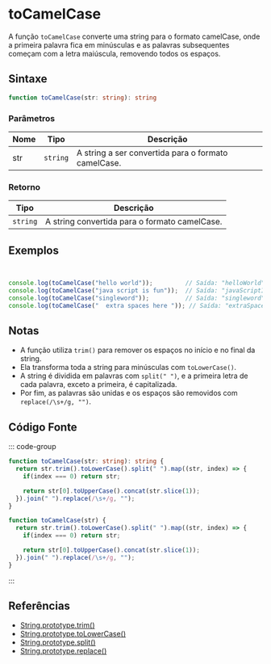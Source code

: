 # toCamelCase

A função `toCamelCase` converte uma string para o formato camelCase, onde a primeira palavra fica em minúsculas e as palavras subsequentes começam com a letra maiúscula, removendo todos os espaços.

## Sintaxe

```typescript
function toCamelCase(str: string): string
```

### Parâmetros

| Nome  | Tipo     | Descrição                                          |
|-------|----------|----------------------------------------------------|
| str   | `string` | A string a ser convertida para o formato camelCase. |

### Retorno

| Tipo    | Descrição                                      |
|---------|------------------------------------------------|
| `string` | A string convertida para o formato camelCase.  |

## Exemplos

```typescript


console.log(toCamelCase("hello world"));         // Saída: "helloWorld"
console.log(toCamelCase("java script is fun"));  // Saída: "javaScriptIsFun"
console.log(toCamelCase("singleword"));          // Saída: "singleword"
console.log(toCamelCase("  extra spaces here ")); // Saída: "extraSpacesHere"
```

## Notas

- A função utiliza `trim()` para remover os espaços no início e no final da string.
- Ela transforma toda a string para minúsculas com `toLowerCase()`.
- A string é dividida em palavras com `split(" ")`, e a primeira letra de cada palavra, exceto a primeira, é capitalizada.
- Por fim, as palavras são unidas e os espaços são removidos com `replace(/\s+/g, "")`.

## Código Fonte

::: code-group
```typescript
function toCamelCase(str: string): string {
  return str.trim().toLowerCase().split(" ").map((str, index) => {
    if(index === 0) return str;

    return str[0].toUpperCase().concat(str.slice(1));
  }).join(" ").replace(/\s+/g, "");
}
```

```javascript
function toCamelCase(str) {
  return str.trim().toLowerCase().split(" ").map((str, index) => {
    if(index === 0) return str;

    return str[0].toUpperCase().concat(str.slice(1));
  }).join(" ").replace(/\s+/g, "");
}
```
::: 

## Referências

- [String.prototype.trim()](https://developer.mozilla.org/pt-BR/docs/Web/JavaScript/Reference/Global_Objects/String/trim)
- [String.prototype.toLowerCase()](https://developer.mozilla.org/pt-BR/docs/Web/JavaScript/Reference/Global_Objects/String/toLowerCase)
- [String.prototype.split()](https://developer.mozilla.org/pt-BR/docs/Web/JavaScript/Reference/Global_Objects/String/split)
- [String.prototype.replace()](https://developer.mozilla.org/pt-BR/docs/Web/JavaScript/Reference/Global_Objects/String/replace)